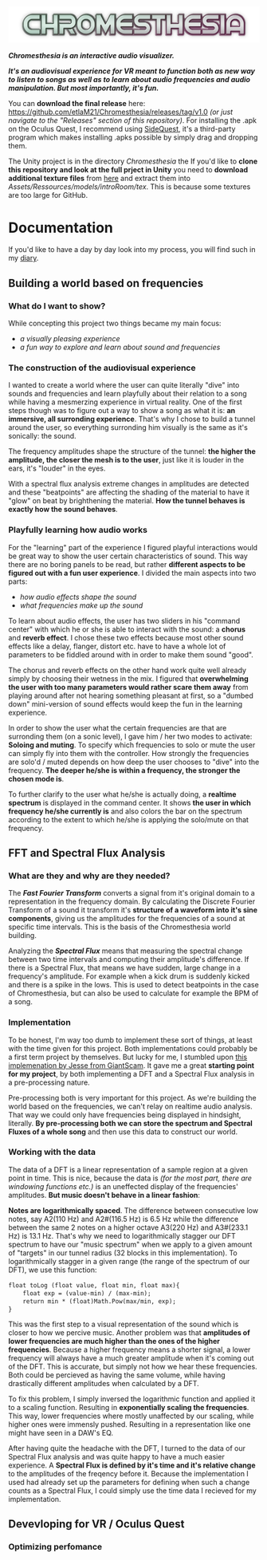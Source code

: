 ![CHROMESTHESIA](doc/img/logocyber_shadow.png)

**_Chromesthesia is an interactive audio visualizer._**

**_It's an audiovisual experience for VR meant to function both as new way to listen to songs as well as to learn about audio frequencies and audio manipulation. But most importantly, it's fun._**

You can **download the final release** here: https://github.com/etlaM21/Chromesthesia/releases/tag/v1.0 _(or just navigate to the "Releases" section of this repository)_. For installing the .apk on the Oculus Quest, I recommend using [SideQuest](https://sidequestvr.com/setup-howto), it's a third-party program which makes installing .apks possible by simply drag and dropping them.

The Unity project is in the directory _Chromesthesia_ the If you'd like to **clone this repository and look at the full prject in Unity** you need to **download additional texture files** from [here](https://maltehillebrand.de/Chromesthesia/tex.zip) and extract them into _Assets/Ressources/models/introRoom/tex_. This is because some textures are too large for GitHub.



# **Documentation**
If you'd like to have a day by day look into my process, you will find such in my [diary](doc/diary.md).

## **Building a world based on frequencies**

### **What do I want to show?**

While concepting this project two things became my main focus:
- _a visually pleasing experience_
- _a fun way to explore and learn about sound and frequencies_

### **The construction of the audiovisual experience**

I wanted to create a world where the user can quite literally "dive" into sounds and frequencies and learn playfully about their relation to a song while having a mesmerzing experience in virtual reality. One of the first steps though was to figure out a way to show a song as what it is: **an immersive, all surronding experience**. That's why I chose to build a tunnel around the user, so everything surronding him visually is the same as it's sonically: the sound.

The frequency amplitudes shape the structure of the tunnel: **the higher the amplitude, the closer the mesh is to the user**, just like it is louder in the ears, it's "louder" in the eyes.

With a spectral flux analysis extreme changes in amplitudes are detected and these "beatpoints" are affecting the shading of the material to have it "glow" on beat by brighthening the material. **How the tunnel behaves is exactly how the sound behaves**.

### **Playfully learning how audio works**

For the "learning" part of the experience I figured playful interactions would be great way to show the user certain characteristics of sound. This way there are no boring panels to be read, but rather **different aspects to be figured out with a fun user experience**. I divided the main aspects into two parts:
- _how audio effects shape the sound_
- _what frequencies make up the sound_

To learn about audio effects, the user has two sliders in his "command center" with which he or she is able to interact with the sound: a **chorus** and **reverb effect**. I chose these two effects because most other sound effects like a delay, flanger, distort etc. have to have a whole lot of parameters to be fiddled around with in order to make them sound "good".

The chorus and reverb effects on the other hand work quite well already simply by choosing their wetness in the mix. I figured that **overwhelming the user with too many parameters would rather scare them away** from playing around after not hearing something pleasant at first, so a "dumbed down" mini-version of sound effects would keep the fun in the learning experience.

In order to show the user what the certain frequencies are that are surronding them (on a sonic level), I gave him / her two modes to activate: **Soloing and muting**.  To specify which frequencies to solo or mute the user can simply fly into them with the controller. How strongly the frequencies are solo'd / muted depends on how deep the user chooses to "dive" into the frequency. **The deeper he/she is within a frequency, the stronger the chosen mode is**.

To further clarify to the user what he/she is actually doing, a **realtime spectrum** is displayed in the command center. It shows **the user in which frequency he/she currently is** and also colors the bar on the spectrum according to the extent to which he/she is applying the solo/mute on that frequency.

## **FFT and Spectral Flux Analysis**

### **What are they and why are they needed?**

The **_Fast Fourier Transform_** converts a signal from it's original domain to a representation in the frequency domain. By calculating the Discrete Fourier Transform of a sound it transform it's **structure of a waveform into it's sine components**, giving us the amplitudes for the frequencies of a sound at specific time intervals. This is the basis of the Chromesthesia world building.

Analyzing the **_Spectral Flux_** means that measuring the spectral change between two time intervals and computing their amplitude's difference. If there is a Spectral Flux, that means we have sudden, large change in a frequency's amplitude. For example when a kick drum is suddenly kicked and there is a spike in the lows. This is used to detect beatpoints in the case of Chromesthesia, but can also be used to calculate for example the BPM of a song.

### **Implementation**

To be honest, I'm way too dumb to implement these sort of things, at least with the time given for this project. Both implementations could probably be a first term project by themselves. But lucky for me, I stumbled upon [this implemenation by Jesse from GiantScam](https://medium.com/giant-scam/algorithmic-beat-mapping-in-unity-preprocessed-audio-analysis-d41c339c135a). It gave me a great **starting point for my project**, by both implementing a DFT and a Spectral Flux analysis in a pre-processing nature.

Pre-processing both is very important for this project. As we're building the world based on the frequencies, we can't relay on realtime audio analysis. That way we could only have frequencies being displayed in hindsight, literally. **By pre-processing both we can store the spectrum and Spectral Fluxes of a whole song** and then use this data to construct our world.

### **Working with the data**

The data of a DFT is a linear representation of a sample region at a given point in time. This is nice, because the data is _(for the most part, there are windowing functions etc.)_ is an uneffected display of the frequencies' amplitudes. **But music doesn't behave in a linear fashion**:

**Notes are logarithmically spaced**. The difference between consecutive low notes, say A2(110 Hz) and A2#(116.5 Hz) is 6.5 Hz while the difference between the same 2 notes on a higher octave A3(220 Hz) and A3#(233.1 Hz) is 13.1 Hz. That's why we need to logarithmically stagger our DFT spectrum to have our "music spectrum" when we apply to a given amount of "targets" in our tunnel radius (32 blocks in this implementation). To logarithmically stagger in a given range (the range of the spectrum of our DFT), we use this function:

    float toLog (float value, float min, float max){
        float exp = (value-min) / (max-min);
        return min * (float)Math.Pow(max/min, exp);
    }

This was the first step to a visual representation of the sound which is closer to how we percive music. Another problem was that **amplitudes of lower frequencies are much higher than the ones of the higher frequencies**. Because a higher frequency means a shorter signal, a lower frequency will always have a much greater amplitude when it's coming out of the DFT. This is accurate, but simply not how we hear these frequencies. Both could be percieved as having the same volume, while having drastically different amplitudes when calculated by a DFT.

To fix this problem, I simply inversed the logarithmic function and applied it to a scaling function. Resulting in **exponentially scaling the frequencies**. This way, lower frequencies where mostly unaffected by our scaling, while higher ones were immensly pushed. Resulting in a representation like one might have seen in a DAW's EQ.

After having quite the headache with the DFT, I turned to the data of our Spectral Flux analysis and was quite happy to have a much easier experience. A **Spectral Flux is defined by it's time and it's relative change** to the amplitudes of the freqency before it. Because the implementation I used had already set up the parameters for defining when such a change counts as a Spectral Flux, I could simply use the time data I recieved for my implementation.


## **Devevloping for VR / Oculus Quest**
### **Optimizing perfomance**


